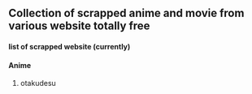 ## Collection of scrapped anime and movie from various website totally free

#### list of scrapped website (currently)

#### Anime
1. otakudesu
